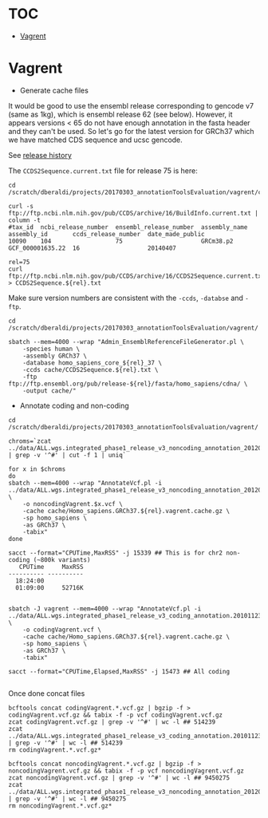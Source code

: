 TOC
===

<!-- MarkdownTOC -->

- [Vagrent](#vagrent)

<!-- /MarkdownTOC -->


Vagrent
=======

* Generate cache files

It would be good to use the ensembl release corresponding to gencode v7 (same as
1kg), which is ensembl release 62 (see below). However, it appears versions < 65
do not have enough annotation in the fasta header and they can't be used. So
let's go for the latest version for GRCh37 which we have matched CDS sequence and ucsc
gencode.

See [release history](https://www.gencodegenes.org/releases/)

The `CCDS2Sequence.current.txt` file for release 75 is here:

```
cd /scratch/dberaldi/projects/20170303_annotationToolsEvaluation/vagrent/cache

curl -s ftp://ftp.ncbi.nlm.nih.gov/pub/CCDS/archive/16/BuildInfo.current.txt | column -t
#tax_id  ncbi_release_number  ensembl_release_number  assembly_name  assembly_id       ccds_release_number  date_made_public
10090    104                  75                      GRCm38.p2      GCF_000001635.22  16                   20140407

rel=75
curl ftp://ftp.ncbi.nlm.nih.gov/pub/CCDS/archive/16/CCDS2Sequence.current.txt > CCDS2Sequence.${rel}.txt
```

Make sure version numbers are consistent with the `-ccds`, `-databse` and `-ftp`.

```
cd /scratch/dberaldi/projects/20170303_annotationToolsEvaluation/vagrent/

sbatch --mem=4000 --wrap "Admin_EnsemblReferenceFileGenerator.pl \
    -species human \
    -assembly GRCh37 \
    -database homo_sapiens_core_${rel}_37 \
    -ccds cache/CCDS2Sequence.${rel}.txt \
    -ftp ftp://ftp.ensembl.org/pub/release-${rel}/fasta/homo_sapiens/cdna/ \
    -output cache/"
```

* Annotate coding and non-coding

```
cd /scratch/dberaldi/projects/20170303_annotationToolsEvaluation/vagrent/

chroms=`zcat ../data/ALL.wgs.integrated_phase1_release_v3_noncoding_annotation_20120330.20101123.snps_indels_sv.sites.vcf.gz | grep -v '^#' | cut -f 1 | uniq`

for x in $chroms
do
sbatch --mem=4000 --wrap "AnnotateVcf.pl -i ../data/ALL.wgs.integrated_phase1_release_v3_noncoding_annotation_20120330.20101123.snps_indels_sv.sites.${x}.vcf.gz \
    -o noncodingVagrent.$x.vcf \
    -cache cache/Homo_sapiens.GRCh37.${rel}.vagrent.cache.gz \
    -sp homo_sapiens \
    -as GRCh37 \
    -tabix"
done

sacct --format="CPUTime,MaxRSS" -j 15339 ## This is for chr2 non-coding (~800k variants)
   CPUTime     MaxRSS 
---------- ---------- 
  18:24:00            
  01:09:00     52716K 


sbatch -J vagrent --mem=4000 --wrap "AnnotateVcf.pl -i ../data/ALL.wgs.integrated_phase1_release_v3_coding_annotation.20101123.snps_indels.sites.vcf.gz \
    -o codingVagrent.vcf \
    -cache cache/Homo_sapiens.GRCh37.${rel}.vagrent.cache.gz \
    -sp homo_sapiens \
    -as GRCh37 \
    -tabix"

sacct --format="CPUTime,Elapsed,MaxRSS" -j 15473 ## All coding


```

Once done concat files

```
bcftools concat codingVagrent.*.vcf.gz | bgzip -f > codingVagrent.vcf.gz && tabix -f -p vcf codingVagrent.vcf.gz
zcat codingVagrent.vcf.gz | grep -v '^#' | wc -l ## 514239
zcat ../data/ALL.wgs.integrated_phase1_release_v3_coding_annotation.20101123.snps_indels.sites.vcf.gz | grep -v '^#' | wc -l ## 514239
rm codingVagrent.*.vcf.gz*

bcftools concat noncodingVagrent.*.vcf.gz | bgzip -f > noncodingVagrent.vcf.gz && tabix -f -p vcf noncodingVagrent.vcf.gz
zcat noncodingVagrent.vcf.gz | grep -v '^#' | wc -l ## 9450275
zcat ../data/ALL.wgs.integrated_phase1_release_v3_noncoding_annotation_20120330.20101123.snps_indels_sv.sites.vcf.gz | grep -v '^#' | wc -l ## 9450275
rm noncodingVagrent.*.vcf.gz*
```